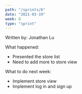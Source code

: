 ```yaml
---
path: "/sprints/6"
date: "2021-03-19"
week: 6
type: "sprint"
---
```


<!-- Output copied to clipboard! -->


Written by: Jonathan Lu

What happened:



*   Presented the store list
*   Need to add more to store view

What to do next week:



*   Implement store view
*   Implement log in and sign up